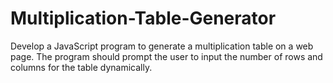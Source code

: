 # Multiplication-Table-Generator
Develop a JavaScript program to generate a multiplication table on a web page. The program should prompt the user to input the number of rows and columns for the table dynamically.
